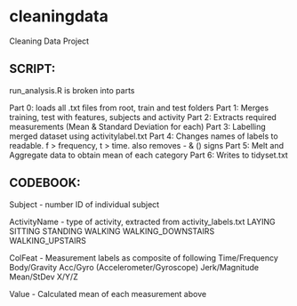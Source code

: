 cleaningdata
============

Cleaning Data Project

SCRIPT:
-------

run_analysis.R is broken into parts

Part 0: loads all .txt files from root, train and test folders
Part 1: Merges training, test with features, subjects and activity
Part 2: Extracts required measurements (Mean & Standard Deviation for each)
Part 3: Labelling merged dataset using activitylabel.txt
Part 4: Changes names of labels to readable. f > frequency, t > time. also removes - & () signs
Part 5: Melt and Aggregate data to obtain mean of each category
Part 6: Writes to tidyset.txt



CODEBOOK:
---------
Subject    	- number ID of individual subject

ActivityName	- type of activity, extracted from activity_labels.txt
		  LAYING
		  SITTING
		  STANDING
		  WALKING
		  WALKING_DOWNSTAIRS
		  WALKING_UPSTAIRS


ColFeat		- Measurement labels as composite of following
		  Time/Frequency
		  Body/Gravity
		  Acc/Gyro (Accelerometer/Gyroscope)
		  Jerk/Magnitude
		  Mean/StDev
		  X/Y/Z

Value		- Calculated mean of each measurement above		  





